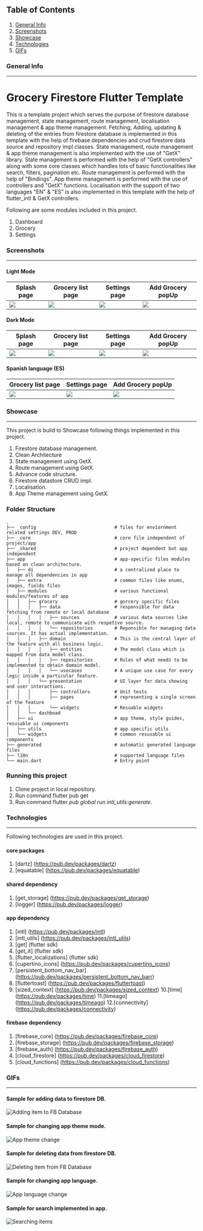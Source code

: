 ## Table of Contents
1. [General Info](#general-info)
2. [Screenshots](#screenshots)
3. [Showcase](#showcase)
4. [Technologies](#technologies)
5. [GIFs](#gifs)

### General Info

***
# Grocery Firestore Flutter Template
  This is a template project which serves the purpose of firestore database management, state management, route management, localisation management & app theme management.
  Fetching, Adding, updating & deleting of the entries from firestore database is implemented in this template with the help of firebase dependencies and crud firestore data source and repository impl classes.
  State management, route management & app theme management is also implemented with the use of "GetX" library.
  State management is performed with the help of "GetX controllers" along with some core classes which handles lots of basic functionalities like search, filters, pagination etc.
  Route management is performed with the help of "Bindings".
  App theme management is performed with the use of controllers and "GetX" functions.
  Localisation with the support of two languages "EN" & "ES" is also implemented in this template with the help of flutter_intl & GetX controllers.

  Following are some modules included in this project.

  1. Dashboard
  2. Grocery
  3. Settings

### Screenshots
***

 #### Light Mode

 | Splash page                 | Grocery list page              | Settings page                 | Add Grocery popUp                  |
 | -----------                 | -----------------              | -------------                 | -------------                      |
 | ![](/screenshots/splash.png)| ![](/screenshots/groceries.png)| ![](/screenshots/settings.png)| ![](/screenshots/add_groceries.png)|


 #### Dark Mode

 | Splash page                     | Grocery list page                  | Settings page                     | Add Grocery popUp                      |
 | -----------                     | -----------------                  | -------------                     | -------------                          |
 | ![](/screenshots/splash_drk.png)| ![](/screenshots/groceries_drk.png)| ![](/screenshots/settings_drk.png)| ![](/screenshots/add_groceries_drk.png)|


 #### Spanish language (ES)

 | Grocery list page                 | Settings page                    | Add Grocery popUp                     |
 | -----------------                 | -------------                    | -------------                         |
 | ![](/screenshots/groceries_es.png)| ![](/screenshots/settings_es.png)| ![](/screenshots/add_groceries_es.png)|

### Showcase
***

  This project is build to Showcase following things implemented in this project.

  1. Firestore database management.
  2. Clean Architecture
  3. State management using GetX.
  4. Route management using GetX.
  5. Advance code structure.
  6. Firestore datastore CRUD impl.
  7. Localisation.
  8. App Theme management using GetX.

### Folder Structure

    .
    ├── _config                             # files for enviornment related settings DEV, PROD 
    ├── _core                               # core file independent of project/app  
    ├── _shared                             # project dependent but app independent   
    ├── app                                 # app-specific files modules based on clean architecture. 
    │   ├── di                              # a centralized place to manage all dependencies in app
    │   ├── extra                           # common files like enums, images, fields files
    │   ├── modules                         # various functional modules/features of app
    │   │   ├── grocery                     # gorcery specific files 
    │   │   │   ├── data                    # responsible for data fetching from remote or local database  
    │   │   │   │   ├── sources             # various data sources like local, remote to communicate with respetive source.
    │   │   │   │   └── repositories        # Reponsible for managing data sources. It has actual implementation.
    │   │   │   ├── domain                  # This is the central layer of the feature with all business logic.
    │   │   │   │   ├── entities            # The model class which is mapped from data model class.
    │   │   │   │   ├── repositories        # Rules of what needs to be implemented to obtain domain model.
    │   │   │   │   └── usecases            # A unique use case for every logic inside a particular feature.
    │   │   │   └── presentation            # UI layer for data showing and user interactions.
    │   │   │       ├── controllers         # Unit tests
    │   │   │       ├── pages               # representing a single screen of the feature
    │   │   │       └── widgets             # Resuable widgets
    │   │   └── dashboad                      
    │   ├── ui                              # app theme, style guides, resusable ui components
    │   ├── utils                           # app specific utils
    │   └── widgets                         # common resusable ui components
    ├── generated                           # automatic generated language files
    ├── l10n                                # supported language files
    └── main.dart                           # Entry point

### Running this project

1. Clone project in local repository.
2. Run command flutter pub get 
3. Run command flutter *pub global run intl_utils:generate.*

### Technologies
***

   Following technologies are used in this project.

   #### core packages

   1. [dartz] (https://pub.dev/packages/dartz)
   2. [equatable] (https://pub.dev/packages/equatable)

   #### shared dependency

   1. [get_storage] (https://pub.dev/packages/get_storage)
   2. [logger] (https://pub.dev/packages/logger)

   #### app dependency

   1. [intl] (https://pub.dev/packages/intl)
   2. [intl_utils] (https://pub.dev/packages/intl_utils)
   3. [get] (flutter sdk)
   4. [get_it] (flutter sdk)
   5. [flutter_localizations] (flutter sdk)
   6. [cupertino_icons] (https://pub.dev/packages/cupertino_icons)
   7. [persistent_bottom_nav_bar] (https://pub.dev/packages/persistent_bottom_nav_barr)
   8. [fluttertoast] (https://pub.dev/packages/fluttertoast)
   9. [sized_context] (https://pub.dev/packages/sized_context)
   10.[time] (https://pub.dev/packages/time)
   11.[timeago] (https://pub.dev/packages/timeago)
   12.[connectivity] (https://pub.dev/packages/connectivity)

   #### firebase dependency

   1. [firebase_core] (https://pub.dev/packages/firebase_core)
   2. [firebase_storage] (https://pub.dev/packages/firebase_storage)
   3. [firebase_auth] (https://pub.dev/packages/firebase_auth)
   4. [cloud_firestore] (https://pub.dev/packages/cloud_firestore)
   5. [cloud_functions] (https://pub.dev/packages/cloud_functions)


### GIFs
***

   #### Sample for adding data to firestore DB.

   ![Adding item to FB Database](/screenshots/add_data_db.gif)

   #### Sample for changing app theme mode.

   ![App theme change](/screenshots/app_mode_change.gif)

   #### Sample for deleting data from firestore DB.

   ![Deleting item from FB Database](/screenshots/delete_data.gif)

   #### Sample for changing app language.

   ![App language change](/screenshots/language_change.gif)

   #### Sample for search implemented in app.

   ![Searching items](/screenshots/search.gif)




